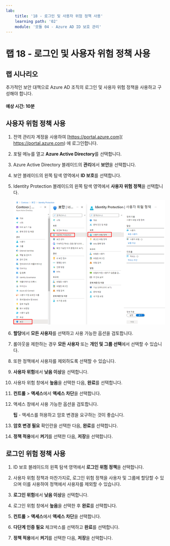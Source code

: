 ```yaml
---
lab:
    title: '18 - 로그인 및 사용자 위험 정책 사용'
    learning path: '02'
    module: '모듈 04 - Azure AD ID 보호 관리'
---
```


# 랩 18 - 로그인 및 사용자 위험 정책 사용

## 랩 시나리오

추가적인 보안 대책으로 Azure AD 조직의 로그인 및 사용자 위험 정책을 사용하고 구성해야 합니다.

#### 예상 시간: 10분

## 사용자 위험 정책 사용

1. 전역 관리자 계정을 사용하여 [https://portal.azure.com]( https://portal.azure.com) 에 로그인합니다.

1. 포털 메뉴를 열고 **Azure Active Directory**를 선택합니다.

1. Azure Active Directory 블레이드의 **관리**에서 **보안**을 선택합니다.

1. 보안 블레이드의 왼쪽 탐색 영역에서 **ID 보호**를 선택합니다.

1. Identity Protection 블레이드의 왼쪽 탐색 영역에서 **사용자 위험 정책**을 선택합니다.

    ![사용자 위험 정책 페이지 및 강조 표시된 검색 경로를 표시하는 화면 이미지](./media/lp2-mod4-browse-to-identity-protection.png)

1. **할당**에서 **모든 사용자**를 선택하고 사용 가능한 옵션을 검토합니다.

1. 롤아웃을 제한하는 경우 **모든 사용자** 또는 **개인 및 그룹 선택**에서 선택할 수 있습니다.

1. 또한 정책에서 사용자를 제외하도록 선택할 수 있습니다.

1. **사용자 위험**에서 **낮음 이상**을 선택합니다.

1. 사용자 위험 창에서 **높음**을 선택한 다음, **완료**를 선택합니다.

1. **컨트롤** > **액세스**에서 **액세스 차단**을 선택합니다.

1. 액세스 창에서 사용 가능한 옵션을 검토합니다.

    **팁** - 액세스를 허용하고 암호 변경을 요구하는 것이 좋습니다.

1. **암호 변경 필요** 확인란을 선택한 다음, **완료**를 선택합니다.

1. **정책 적용**에서 **켜기**를 선택한 다음, **저장**을 선택합니다.

## 로그인 위험 정책 사용

1. ID 보호 블레이드의 왼쪽 탐색 영역에서 **로그인 위험 정책**을 선택합니다.

1. 사용자 위험 정책과 마찬가지로, 로그인 위험 정책을 사용자 및 그룹에 할당할 수 있으며 이를 사용하여 정책에서 사용자를 제외할 수 있습니다.

1. **로그인 위험**에서 **낮음 이상**을 선택합니다.

1. 로그인 위험 창에서 **높음**을 선택한 후 **완료**를 선택합니다.

1. **컨트롤** > **액세스**에서 **액세스 차단**을 선택합니다.

1. **다단계 인증 필요** 체크박스를 선택하고 **완료**를 선택합니다.

1. **정책 적용**에서 **켜기**를 선택한 다음, **저장**을 선택합니다.
